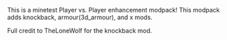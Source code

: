 This is a minetest Player vs. Player enhancement modpack! This modpack adds knockback, armour(3d_armour), and x mods.

Full credit to TheLoneWolf for the knockback mod.